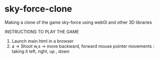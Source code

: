 # sky-force-clone

Making a clone of the game sky-force using webGl and other 3D libraries


INSTRUCTIONS TO PLAY THE GAME 


1. Launch main.html in a browser
2. a -> Shoot
   w,s -> move backward, forward
   mouse pointer movements : taking it left, right, up , down


